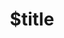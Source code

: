 ---
title: $title
second_title: Aspose.Page untuk Referensi .NET API
description: $description
type: docs
weight: $weight
url: /id/net/$ref/
---